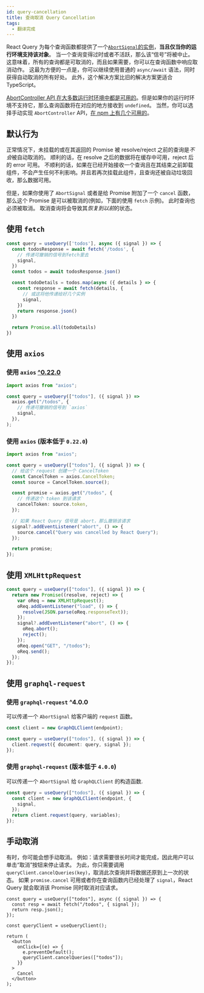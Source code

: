 ```yaml
---
id: query-cancellation
title: 查询取消 Query Cancellation
tags:
  - 翻译完成
---
```


React Query 为每个查询函数都提供了一个[`AbortSignal`的实例](https://developer.mozilla.org/zh-CN/docs/Web/API/AbortSignal)，**当且仅当你的运行环境支持该对象**。
当一个查询变得过时或者不活跃，那么该“信号”将被中止。
这意味着，所有的查询都是可取消的，而且如果需要，你可以在查询函数中响应取消动作。
这最为方便的一点是，你可以继续使用普通的 `async/await` 语法，同时获得自动取消的所有好处。
此外，这个解决方案比旧的解决方案更适合 TypeScript。

[AbortController API 在大多数运行时环境中都是可用的](https://developer.mozilla.org/zh-CN/docs/Web/API/AbortController#%E6%B5%8F%E8%A7%88%E5%99%A8%E5%85%BC%E5%AE%B9)。但是如果你的运行时环境不支持它，那么查询函数将在对应的地方接收到 `undefined`。
当然，你可以选择手动实现 `AbortController` API，[在 npm 上有几个可用的](https://www.npmjs.com/search?q=abortcontroller%20polyfill)。

## 默认行为

正常情况下，未挂载的或在其返回的 Promise 被 resolve/reject 之前的查询是*不会*被自动取消的。
顺利的话，在 resolve 之后的数据将在缓存中可用，reject 后的 error 可用。
不顺利的话，如果在已经开始接收一个查询且在其结束之前卸载组件，不会产生任何不利影响。并且若再次挂载此组件，且查询还被自动垃圾回收，那么数据可用。

但是，如果你使用了 `AbortSignal` 或者是给 Promise 附加了一个 `cancel` 函数，那么这个 Promise 是可以被取消的(例如，下面的使用 `fetch` 示例)。
此时查询也必须被取消。
取消查询将会导致其*恢复到以前*的状态。

## 使用 `fetch`

```ts
const query = useQuery(['todos'], async ({ signal }) => {
  const todosResponse = await fetch('/todos', {
    // 传递可撤销的信号到fetch里去
    signal,
  })
  const todos = await todosResponse.json()

  const todoDetails = todos.map(async ({ details } => {
    const response = await fetch(details, {
      // 或这将他传递给好几个实例
      signal,
    })
    return response.json()
  })

  return Promise.all(todoDetails)
})
```

## 使用 `axios`

### 使用 `axios` [^0.22.0](https://github.com/axios/axios/releases/tag/v0.22.0)

```ts
import axios from "axios";

const query = useQuery(["todos"], ({ signal }) =>
  axios.get("/todos", {
    // 传递可撤销的信号到 `axios`
    signal,
  }),
);
```

### 使用 `axios` (版本低于 `0.22.0`)

```ts
import axios from "axios";

const query = useQuery(["todos"], ({ signal }) => {
  // 给这个 request 创建一个 CancelToken
  const CancelToken = axios.CancelToken;
  const source = CancelToken.source();

  const promise = axios.get("/todos", {
    // 传递这个 token 到该请求
    cancelToken: source.token,
  });

  // 如果 React Query 信号是 abort，那么撤销该请求
  signal?.addEventListener("abort", () => {
    source.cancel("Query was cancelled by React Query");
  });

  return promise;
});
```

## 使用 `XMLHttpRequest`

```ts
const query = useQuery(["todos"], ({ signal }) => {
  return new Promise((resolve, reject) => {
    var oReq = new XMLHttpRequest();
    oReq.addEventListener("load", () => {
      resolve(JSON.parse(oReq.responseText));
    });
    signal?.addEventListener("abort", () => {
      oReq.abort();
      reject();
    });
    oReq.open("GET", "/todos");
    oReq.send();
  });
});
```

## 使用 `graphql-request`

### 使用 `graphql-request` ^4.0.0

可以传递一个 `AbortSignal` 给客户端的 `request` 函数。

```ts
const client = new GraphQLClient(endpoint);

const query = useQuery(["todos"], ({ signal }) => {
  client.request({ document: query, signal });
});
```

### 使用 `graphql-request` (版本低于 `4.0.0`)

可以传递一个 `AbortSignal` 给 `GraphQLClient` 的构造函数.

```ts
const query = useQuery(["todos"], ({ signal }) => {
  const client = new GraphQLClient(endpoint, {
    signal,
  });
  return client.request(query, variables);
});
```

## 手动取消

有时，你可能会想手动取消。
例如：请求需要很长时间才能完成，因此用户可以单击“取消”按钮来停止请求。
为此，你只需要调用 `queryClient.cancelQueries(key)`，取消此次查询并将数据还原到上一次的状态。
如果 `promise.cancel` 可用或者你在查询函数内已经处理了 `signal`，React Query 就会取消该 Promise 同时取消对应请求。

```tsx
const query = useQuery(["todos"], async ({ signal }) => {
  const resp = await fetch("/todos", { signal });
  return resp.json();
});

const queryClient = useQueryClient();

return (
  <button
    onClick={(e) => {
      e.preventDefault();
      queryClient.cancelQueries(["todos"]);
    }}
  >
    Cancel
  </button>
);
```
